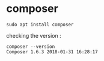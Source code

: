 # composer
```
sudo apt install composer
```
checking the version :
```
composer --version
Composer 1.6.3 2018-01-31 16:28:17
```
